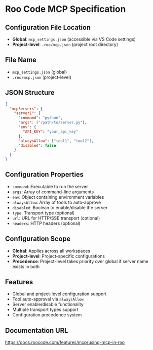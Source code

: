 # Roo Code MCP Specification

## Configuration File Location
- **Global**: `mcp_settings.json` (accessible via VS Code settings)
- **Project-level**: `.roo/mcp.json` (project root directory)

## File Name
- `mcp_settings.json` (global)
- `.roo/mcp.json` (project-level)

## JSON Structure
```json
{
  "mcpServers": {
    "server1": {
      "command": "python",
      "args": ["/path/to/server.py"],
      "env": {
        "API_KEY": "your_api_key"
      },
      "alwaysAllow": ["tool1", "tool2"],
      "disabled": false
    }
  }
}
```

## Configuration Properties
- `command`: Executable to run the server
- `args`: Array of command-line arguments
- `env`: Object containing environment variables
- `alwaysAllow`: Array of tools to auto-approve
- `disabled`: Boolean to enable/disable the server
- `type`: Transport type (optional)
- `url`: URL for HTTP/SSE transport (optional)
- `headers`: HTTP headers (optional)

## Configuration Scope
- **Global**: Applies across all workspaces
- **Project-level**: Project-specific configurations
- **Precedence**: Project-level takes priority over global if server name exists in both

## Features
- Global and project-level configuration support
- Tool auto-approval via `alwaysAllow`
- Server enable/disable functionality
- Multiple transport types support
- Configuration precedence system

## Documentation URL
https://docs.roocode.com/features/mcp/using-mcp-in-roo